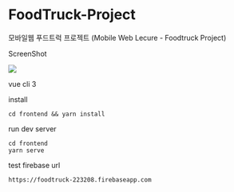 # FoodTruck-Project
모바일웹 푸드트럭 프로젝트 (Mobile Web Lecure - Foodtruck Project)

ScreenShot

<img src="https://user-images.githubusercontent.com/36877534/50463090-c2f00900-09cc-11e9-86c0-9b18a45d7314.PNG"></img>

vue cli 3

install
```
cd frontend && yarn install
```

run dev server 
```
cd frontend
yarn serve
```

test firebase url
```
https://foodtruck-223208.firebaseapp.com
```
